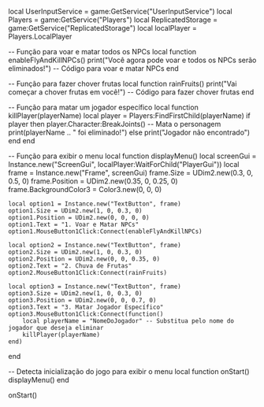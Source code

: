 local UserInputService = game:GetService("UserInputService")
local Players = game:GetService("Players")
local ReplicatedStorage = game:GetService("ReplicatedStorage")
local localPlayer = Players.LocalPlayer

-- Função para voar e matar todos os NPCs
local function enableFlyAndKillNPCs()
    print("Você agora pode voar e todos os NPCs serão eliminados!")
    -- Código para voar e matar NPCs
end

-- Função para fazer chover frutas
local function rainFruits()
    print("Vai começar a chover frutas em você!")
    -- Código para fazer chover frutas
end

-- Função para matar um jogador específico
local function killPlayer(playerName)
    local player = Players:FindFirstChild(playerName)
    if player then
        player.Character:BreakJoints() -- Mata o personagem
        print(playerName .. " foi eliminado!")
    else
        print("Jogador não encontrado")
    end
end

-- Função para exibir o menu
local function displayMenu()
    local screenGui = Instance.new("ScreenGui", localPlayer:WaitForChild("PlayerGui"))
    local frame = Instance.new("Frame", screenGui)
    frame.Size = UDim2.new(0.3, 0, 0.5, 0)
    frame.Position = UDim2.new(0.35, 0, 0.25, 0)
    frame.BackgroundColor3 = Color3.new(0, 0, 0)

    local option1 = Instance.new("TextButton", frame)
    option1.Size = UDim2.new(1, 0, 0.3, 0)
    option1.Position = UDim2.new(0, 0, 0, 0)
    option1.Text = "1. Voar e Matar NPCs"
    option1.MouseButton1Click:Connect(enableFlyAndKillNPCs)

    local option2 = Instance.new("TextButton", frame)
    option2.Size = UDim2.new(1, 0, 0.3, 0)
    option2.Position = UDim2.new(0, 0, 0.35, 0)
    option2.Text = "2. Chuva de Frutas"
    option2.MouseButton1Click:Connect(rainFruits)

    local option3 = Instance.new("TextButton", frame)
    option3.Size = UDim2.new(1, 0, 0.3, 0)
    option3.Position = UDim2.new(0, 0, 0.7, 0)
    option3.Text = "3. Matar Jogador Específico"
    option3.MouseButton1Click:Connect(function()
        local playerName = "NomeDoJogador" -- Substitua pelo nome do jogador que deseja eliminar
        killPlayer(playerName)
    end)
end

-- Detecta inicialização do jogo para exibir o menu
local function onStart()
    displayMenu()
end

onStart()
